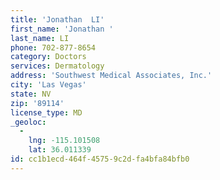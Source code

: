 ```yaml
---
title: 'Jonathan  LI'
first_name: 'Jonathan '
last_name: LI
phone: 702-877-8654
category: Doctors
services: Dermatology
address: 'Southwest Medical Associates, Inc.'
city: 'Las Vegas'
state: NV
zip: '89114'
license_type: MD
_geoloc:
  -
    lng: -115.101508
    lat: 36.011339
id: cc1b1ecd-464f-4575-9c2d-fa4bfa84bfb0
---
```

